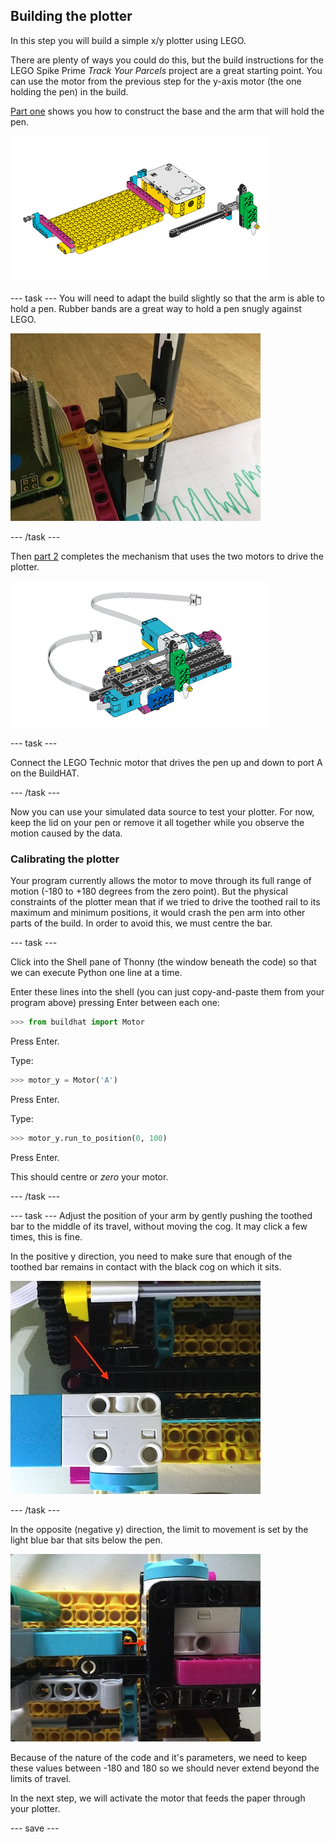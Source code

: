 ## Building the plotter

In this step you will build a simple x/y plotter using LEGO. 

There are plenty of ways you could do this, but the build instructions for the LEGO Spike Prime *Track Your Parcels* project are a great starting point. You can use the motor from the previous step for the y-axis motor (the one holding the pen) in the build. 

[Part one](https://le-www-live-s.legocdn.com/sc/media/lessons/prime/pdf/building-instructions/track-your-packages-bi-pdf-book1of2-05883f81fed73ac3738781d084e0d4e2.pdf) shows you how to construct the base and the arm that will hold the pen.

![A drawing from the LEGO instructions](images/build1.png)

--- task ---
You will need to adapt the build slightly so that the arm is able to hold a pen. Rubber bands are a great way to hold a pen snugly against LEGO.

![A photo of the partially assembled plotter model, with a pen attached to the LEGO elements with a rubber band](images/rubber_bands.jpg)

--- /task ---

Then [part 2](https://le-www-live-s.legocdn.com/sc/media/lessons/prime/pdf/building-instructions/track-your-packages-bi-pdf-book2of2-80dc3c8c61ec2d2ffa785b688326ef74.pdf) completes the mechanism that uses the two motors to drive the plotter.

![A drawing from the second part of the LEGO instructions](images/build2.png)

--- task ---

Connect the LEGO Technic motor that drives the pen up and down to port A on the BuildHAT.

--- /task ---

Now you can use your simulated data source to test your plotter. For now, keep the lid on your pen or remove it all together while you observe the motion caused by the data.

### Calibrating the plotter

Your program currently allows the motor to move through its full range of motion (-180 to +180 degrees from the zero point). But the physical constraints of the plotter mean that if we tried to drive the toothed rail to its maximum and minimum positions, it would crash the pen arm into other parts of the build. In order to avoid this, we must centre the bar.

--- task ---

Click into the Shell pane of Thonny (the window beneath the code) so that we can execute Python one line at a time. 

Enter these lines into the shell (you can just copy-and-paste them from your program above) pressing Enter between each one:

```python
>>> from buildhat import Motor
```
Press Enter.

Type:
```python
>>> motor_y = Motor('A')
```
Press Enter.

Type:
```python
>>> motor_y.run_to_position(0, 100)
```
Press Enter.

This should centre or *zero* your motor.

--- /task ---

--- task ---
Adjust the position of your arm by gently pushing the toothed bar to the middle of its travel, without moving the cog. It may click a few times, this is fine.

In the positive y direction, you need to make sure that enough of the toothed bar remains in contact with the black cog on which it sits. 

![A close-up photo of part of the LEGO plotter showing an arrow pointing at the toothed bar which is touching the black cog on which it sits.](images/motion_limit2.JPG)

--- /task ---

In the opposite (negative y) direction, the limit to movement is set by the light blue bar that sits below the pen.

![A close-up photo of part of the LEGO plotter showing an arrow the blue element which prevents the pen arm from moving too far.](images/motion_limit1.JPG)

Because of the nature of the code and it's parameters, we need to keep these values between -180 and 180 so we should never extend beyond the limits of travel.

In the next step, we will activate the motor that feeds the paper through your plotter.

--- save ---


